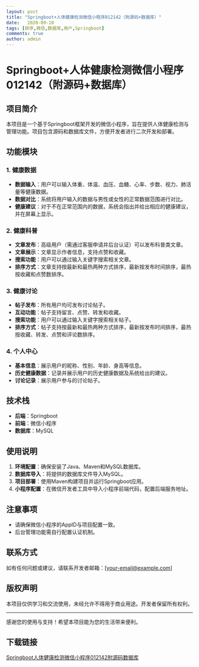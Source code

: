 ```yaml
---
layout: post
title: "Springboot+人体健康检测微信小程序012142（附源码+数据库）"
date:   2020-09-10
tags: [排序,微信,数据库,用户,Springboot]
comments: true
author: admin
---
```

# Springboot+人体健康检测微信小程序012142（附源码+数据库）

## 项目简介
本项目是一个基于Springboot框架开发的微信小程序，旨在提供人体健康检测与管理功能。项目包含源码和数据库文件，方便开发者进行二次开发和部署。

## 功能模块
### 1. 健康数据
- **数据输入**：用户可以输入体重、体温、血压、血糖、心率、步数、视力、肺活量等健康数据。
- **数据对比**：系统将用户输入的数据与男性或女性的正常数据范围进行对比。
- **健康建议**：对于不在正常范围内的数据，系统会指出并给出相应的健康建议，并在屏幕上显示。

### 2. 健康科普
- **文章发布**：高级用户（需通过客服申请并后台认证）可以发布科普类文章。
- **文章展示**：文章显示作者信息，支持点赞和收藏。
- **搜索功能**：用户可以通过输入关键字搜索相关文章。
- **排序方式**：文章支持按最新和最热两种方式排序，最新按发布时间排序，最热按收藏和点赞数排序。

### 3. 健康讨论
- **帖子发布**：所有用户均可发布讨论帖子。
- **互动功能**：帖子支持留言、点赞、转发和收藏。
- **搜索功能**：用户可以通过输入关键字搜索相关帖子。
- **排序方式**：帖子支持按最新和最热两种方式排序，最新按发布时间排序，最热按收藏、转发、点赞和评论数排序。

### 4. 个人中心
- **基本信息**：展示用户的昵称、性别、年龄、身高等信息。
- **历史健康数据**：记录并展示用户的历史健康数据及系统给出的建议。
- **讨论记录**：展示用户参与的讨论帖子。

## 技术栈
- **后端**：Springboot
- **前端**：微信小程序
- **数据库**：MySQL

## 使用说明
1. **环境配置**：确保安装了Java、Maven和MySQL数据库。
2. **数据库导入**：将提供的数据库文件导入MySQL。
3. **项目部署**：使用Maven构建项目并运行Springboot应用。
4. **小程序配置**：在微信开发者工具中导入小程序前端代码，配置后端服务地址。

## 注意事项
- 请确保微信小程序的AppID与项目配置一致。
- 后台管理功能需自行配置认证机制。

## 联系方式
如有任何问题或建议，请联系开发者邮箱：[your-email@example.com]

## 版权声明
本项目仅供学习和交流使用，未经允许不得用于商业用途。开发者保留所有权利。

---

感谢您的使用与支持！希望本项目能为您的生活带来便利。

## 下载链接

[Springboot人体健康检测微信小程序012142附源码数据库](https://pan.quark.cn/s/1f702bdd7710)